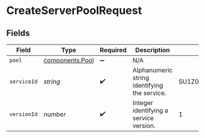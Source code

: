 # CreateServerPoolRequest


## Fields

| Field                                                     | Type                                                      | Required                                                  | Description                                               | Example                                                   |
| --------------------------------------------------------- | --------------------------------------------------------- | --------------------------------------------------------- | --------------------------------------------------------- | --------------------------------------------------------- |
| `pool`                                                    | [components.Pool](../../../sdk/models/components/pool.md) | :heavy_minus_sign:                                        | N/A                                                       |                                                           |
| `serviceId`                                               | *string*                                                  | :heavy_check_mark:                                        | Alphanumeric string identifying the service.              | SU1Z0isxPaozGVKXdv0eY                                     |
| `versionId`                                               | *number*                                                  | :heavy_check_mark:                                        | Integer identifying a service version.                    | 1                                                         |